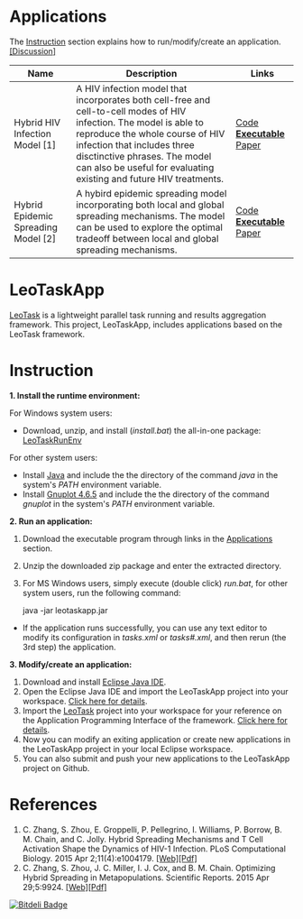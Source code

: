 # Applications

The [Instruction](#instruction) section explains how to run/modify/create an application. [[Discussion]](https://groups.google.com/forum/#!forum/leotaskapp)

Name  | Description | Links
----- |-------------|----------
Hybrid HIV Infection Model [1] | A HIV infection model that incorporates both cell-free and cell-to-cell modes of HIV infection. The model is able to reproduce the whole course of HIV infection that includes three disctinctive phrases. The model can also be useful for evaluating existing and future HIV treatments. | [Code](leotaskapp/src/org/leores/task/app/ModelHIV.java) [**Executable**](leotaskapp/demo/modelhiv.zip?raw=true) [Paper](http://journals.plos.org/ploscompbiol/article?id=10.1371/journal.pcbi.1004179)
Hybrid Epidemic Spreading Model [2] | A hybird epidemic spreading model incorporating both local and global spreading mechanisms. The model can be used to explore the optimal tradeoff between local and global spreading mechanisms. | [Code](leotaskapp/src/org/leores/task/app/EpiHybrid.java) [**Executable**](leotaskapp/demo/epihybrid.zip?raw=true) [Paper](http://www.nature.com/srep/2015/150429/srep09924/full/srep09924.html)

# LeoTaskApp

[LeoTask](http://github.com/mleoking/LeoTask) is a lightweight parallel task running and results aggregation framework. This project, LeoTaskApp, includes applications based on the LeoTask framework.

# Instruction

**1. Install the runtime environment:**

For Windows system users: 

* Download, unzip, and install (_install.bat_) the all-in-one package: [LeoTaskRunEnv](https://github.com/mleoking/LeoTaskApp/releases/download/v1.0.0/LeoTaskRunEnv.zip)

For other system users:

* Install [Java](http://www.oracle.com/technetwork/java/javase/downloads/jdk7-downloads-1880260.html) and include the the directory of the command _java_ in the system's _PATH_ environment variable.
* Install [Gnuplot 4.6.5](http://sourceforge.net/projects/gnuplot/files/gnuplot/4.6.5/) and include the the directory of the command _gnuplot_ in the system's _PATH_ environment variable.

**2. Run an application:**

1. Download the executable program through links in the [Applications](#applications) section.
2. Unzip the downloaded zip package and enter the extracted directory.
3. For MS Windows users, simply execute (double click) _run.bat_, for other system users, run the following command:

    java -jar leotaskapp.jar
    
* If the application runs successfully, you can use any text editor to modify its configuration in _tasks.xml_ or _tasks#.xml_, and then rerun (the 3rd step) the application.

**3. Modify/create an application:**

1. Download and install [Eclipse Java IDE](https://www.eclipse.org/downloads/packages/eclipse-ide-java-developers/keplersr2).
2. Open the Eclipse Java IDE and import the LeoTaskApp project into your workspace. [Click here for details](leotaskapp/doc/import-into-eclipse/README.md).
3. Import the [LeoTask](https://github.com/mleoking/LeoTask) project into your workspace for your reference on the Application Programming Interface of the framework. [Click here for details](leotaskapp/doc/import-into-eclipse/README.md).
4. Now you can modify an exiting application or create new applications in the LeoTaskApp project in your local Eclipse workspace.
5. You can also submit and push your new applications to the LeoTaskApp project on Github.

# References

1. C. Zhang, S. Zhou, E. Groppelli, P. Pellegrino, I. Williams, P. Borrow, B. M. Chain, and C. Jolly. Hybrid Spreading Mechanisms and T Cell Activation Shape the Dynamics of HIV-1 Infection. PLoS Computational Biology. 2015 Apr 2;11(4):e1004179. [[Web]](http://journals.plos.org/ploscompbiol/article?id=10.1371/journal.pcbi.1004179)[[Pdf]](http://www.ploscompbiol.org/article/fetchObject.action?uri=info:doi/10.1371/journal.pcbi.1004179&representation=PDF)
2. C. Zhang, S. Zhou, J. C. Miller, I. J. Cox, and B. M. Chain. Optimizing Hybrid Spreading in Metapopulations. Scientific Reports. 2015 Apr 29;5:9924. [[Web]](http://www.nature.com/srep/2015/150429/srep09924/full/srep09924.html)[[Pdf]](http://www.nature.com/srep/2015/150429/srep09924/pdf/srep09924.pdf)



[![Bitdeli Badge](https://d2weczhvl823v0.cloudfront.net/mleoking/leotaskapp/trend.png)](https://bitdeli.com/free "Bitdeli Badge")

